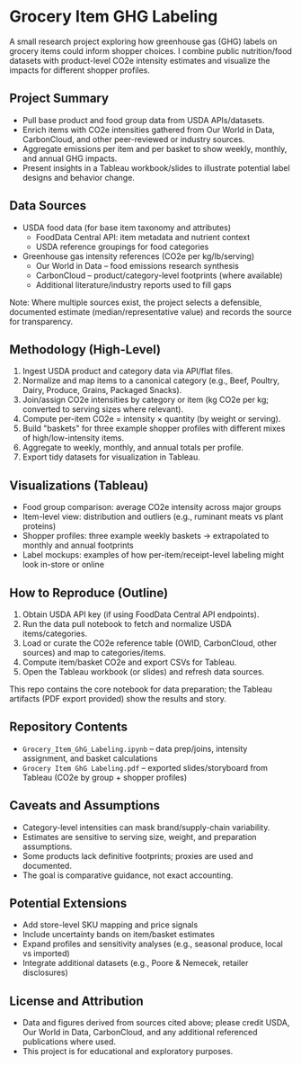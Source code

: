 # Grocery Item GHG Labeling

A small research project exploring how greenhouse gas (GHG) labels on grocery items could inform shopper choices. I combine public nutrition/food datasets with product-level CO2e intensity estimates and visualize the impacts for different shopper profiles.

## Project Summary

- Pull base product and food group data from USDA APIs/datasets.
- Enrich items with CO2e intensities gathered from Our World in Data, CarbonCloud, and other peer-reviewed or industry sources.
- Aggregate emissions per item and per basket to show weekly, monthly, and annual GHG impacts.
- Present insights in a Tableau workbook/slides to illustrate potential label designs and behavior change.

## Data Sources

- USDA food data (for base item taxonomy and attributes)
  - FoodData Central API: item metadata and nutrient context
  - USDA reference groupings for food categories
- Greenhouse gas intensity references (CO2e per kg/lb/serving)
  - Our World in Data – food emissions research synthesis
  - CarbonCloud – product/category-level footprints (where available)
  - Additional literature/industry reports used to fill gaps

Note: Where multiple sources exist, the project selects a defensible, documented estimate (median/representative value) and records the source for transparency.

## Methodology (High-Level)

1. Ingest USDA product and category data via API/flat files.
2. Normalize and map items to a canonical category (e.g., Beef, Poultry, Dairy, Produce, Grains, Packaged Snacks).
3. Join/assign CO2e intensities by category or item (kg CO2e per kg; converted to serving sizes where relevant).
4. Compute per-item CO2e = intensity × quantity (by weight or serving).
5. Build "baskets" for three example shopper profiles with different mixes of high/low-intensity items.
6. Aggregate to weekly, monthly, and annual totals per profile.
7. Export tidy datasets for visualization in Tableau.

## Visualizations (Tableau)

- Food group comparison: average CO2e intensity across major groups
- Item-level view: distribution and outliers (e.g., ruminant meats vs plant proteins)
- Shopper profiles: three example weekly baskets → extrapolated to monthly and annual footprints
- Label mockups: examples of how per-item/receipt-level labeling might look in-store or online

## How to Reproduce (Outline)

1. Obtain USDA API key (if using FoodData Central API endpoints).
2. Run the data pull notebook to fetch and normalize USDA items/categories.
3. Load or curate the CO2e reference table (OWID, CarbonCloud, other sources) and map to categories/items.
4. Compute item/basket CO2e and export CSVs for Tableau.
5. Open the Tableau workbook (or slides) and refresh data sources.

This repo contains the core notebook for data preparation; the Tableau artifacts (PDF export provided) show the results and story.

## Repository Contents

- `Grocery_Item_GhG_Labeling.ipynb` – data prep/joins, intensity assignment, and basket calculations
- `Grocery Item GhG Labeling.pdf` – exported slides/storyboard from Tableau (CO2e by group + shopper profiles)

## Caveats and Assumptions

- Category-level intensities can mask brand/supply-chain variability.
- Estimates are sensitive to serving size, weight, and preparation assumptions.
- Some products lack definitive footprints; proxies are used and documented.
- The goal is comparative guidance, not exact accounting.

## Potential Extensions

- Add store-level SKU mapping and price signals
- Include uncertainty bands on item/basket estimates
- Expand profiles and sensitivity analyses (e.g., seasonal produce, local vs imported)
- Integrate additional datasets (e.g., Poore & Nemecek, retailer disclosures)

## License and Attribution

- Data and figures derived from sources cited above; please credit USDA, Our World in Data, CarbonCloud, and any additional referenced publications where used.
- This project is for educational and exploratory purposes.
